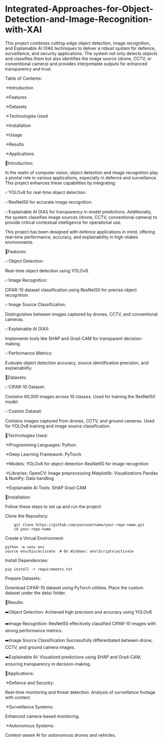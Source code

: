 # Integrated-Approaches-for-Object-Detection-and-Image-Recognition-with-XAI

This project combines cutting-edge object detection, image recognition, and Explainable AI (XAI) techniques to deliver a robust system for defence, surveillance, and security applications. The system not only detects objects and classifies them but also identifies the image source (drone, CCTV, or conventional camera) and provides interpretable outputs for enhanced transparency and trust.

Table of Contents:

->Introduction

->Features

->Datasets

->Technologies Used

->Installation

->Usage

->Results

->Applications





📑Introduction:

In the realm of computer vision, object detection and image recognition play a pivotal role in various applications, especially in defence and surveillance. This project enhances these capabilities by integrating:

✅YOLOv8 for real-time object detection.

✅ResNet50 for accurate image recognition.

✅Explainable AI (XAI) for transparency in model predictions.
Additionally, the system classifies image sources (drone, CCTV, conventional camera) to provide critical contextual intelligence for operational use.

This project has been designed with defence applications in mind, offering real-time performance, accuracy, and explainability in high-stakes environments.

📑Features:

✅Object Detection:

   Real-time object detection using YOLOv8.
   
✅Image Recognition:

   CIFAR-10 dataset classification using ResNet50 for precise object recognition.
   
✅Image Source Classification:

   Distinguishes between images captured by drones, CCTV, and conventional cameras.
   
✅Explainable AI (XAI):

   Implements tools like SHAP and Grad-CAM for transparent decision-making.
   
✅Performance Metrics:

   Evaluate object detection accuracy, source identification precision, and explainability.
   
📑Datasets:

✅CIFAR-10 Dataset:

Contains 60,000 images across 10 classes.
Used for training the ResNet50 model.

✅Custom Dataset:

Contains images captured from drones, CCTV, and ground cameras.
Used for YOLOv8 training and image source classification.


📑Technologies Used:

->Programming Languages: Python

->Deep Learning Framework: PyTorch

->Models:
YOLOv8 for object detection
ResNet50 for image recognition

->Libraries:
OpenCV: Image preprocessing
Matplotlib: Visualizations
Pandas & NumPy: Data handling

->Explainable AI Tools:
SHAP
Grad-CAM


📑Installation:

Follow these steps to set up and run the project:

Clone the Repository:

		git clone https://github.com/yourusername/your-repo-name.git
		cd your-repo-name
  
Create a Virtual Environment:

	python -m venv env
	source env/bin/activate  # On Windows: env\Scripts\activate
 
Install Dependencies:

	pip install -r requirements.txt
 
Prepare Datasets:

Download CIFAR-10 dataset using PyTorch utilities.
Place the custom dataset under the data/ folder.

📑Results:

➡️Object Detection:
Achieved high precision and accuracy using YOLOv8.

➡️Image Recognition:
ResNet50 effectively classified CIFAR-10 images with strong performance metrics.

➡️Image Source Classification
Successfully differentiated between drone, CCTV, and ground camera images.

➡️Explainable AI:
Visualized predictions using SHAP and Grad-CAM, ensuring transparency in decision-making.


📑Applications:

->Defence and Security:

Real-time monitoring and threat detection.
Analysis of surveillance footage with context.


->Surveillance Systems:

Enhanced camera-based monitoring.


->Autonomous Systems:

Context-aware AI for autonomous drones and vehicles.
